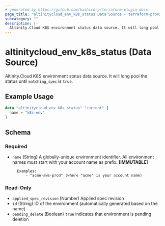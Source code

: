 ```yaml
---
# generated by https://github.com/hashicorp/terraform-plugin-docs
page_title: "altinitycloud_env_k8s_status Data Source - terraform-provider-altinitycloud"
subcategory: ""
description: |-
  Altinity.Cloud K8S environment status data source. It will long pool the status until matching_spec is true.
---
```


# altinitycloud_env_k8s_status (Data Source)

Altinity.Cloud K8S environment status data source. It will long pool the status until `matching_spec` is `true`.

## Example Usage

```terraform
data "altinitycloud_env_k8s_status" "current" {
  name = "k8s-env"
}
```

<!-- schema generated by tfplugindocs -->
## Schema

### Required

- `name` (String) A globally-unique environment identifier. All environment names must start with your account name as prefix. **[IMMUTABLE]**

		Examples:
			- "acme-aws-prod" (where "acme" is your account name)

### Read-Only

- `applied_spec_revision` (Number) Applied spec revision
- `id` (String) ID of the environment (automatically generated based on the name)
- `pending_delete` (Boolean) `true` indicates that environment is pending deletion
